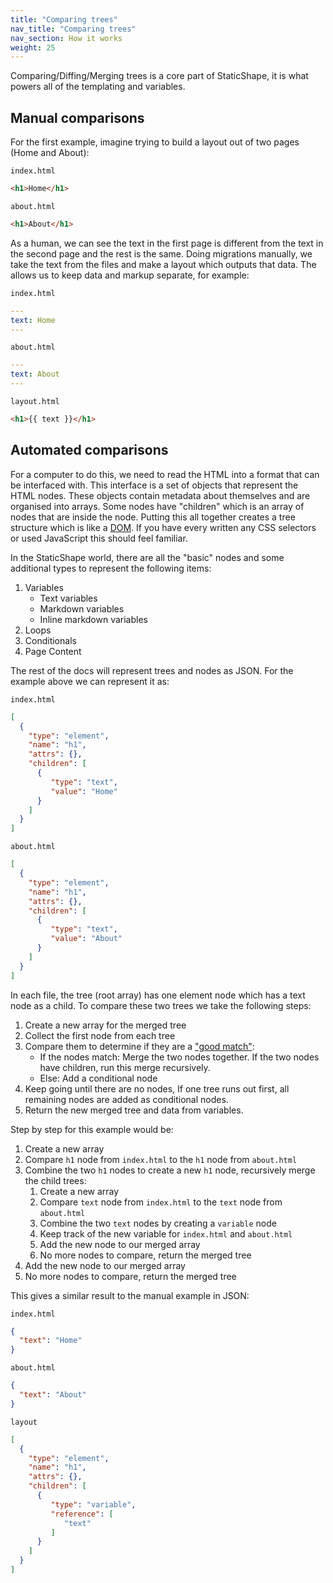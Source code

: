 ```yaml
---
title: "Comparing trees"
nav_title: "Comparing trees"
nav_section: How it works
weight: 25
---
```


Comparing/Diffing/Merging trees is a core part of StaticShape, it is what powers all of the templating and variables.

## Manual comparisons

For the first example, imagine trying to build a layout out of two pages (Home and About):

`index.html`
```html
<h1>Home</h1>
```

`about.html`
```html
<h1>About</h1>
```

As a human, we can see the text in the first page is different from the text in the second page and the rest is the same. Doing migrations manually, we take the text from the files and make a layout which outputs that data. The allows us to keep data and markup separate, for example: 

`index.html`
```yaml
---
text: Home
---
```

`about.html`
```yaml
---
text: About
---
```

`layout.html`
```html
<h1>{{ text }}</h1>
```

## Automated comparisons

For a computer to do this, we need to read the HTML into a format that can be interfaced with. This interface is a set of objects that represent the HTML nodes. These objects contain metadata about themselves and are organised into arrays. Some nodes have "children" which is an array of nodes that are inside the node. Putting this all together creates a tree structure which is like a [DOM](https://developer.mozilla.org/en-US/docs/Web/API/Document_Object_Model). If you have every written any CSS selectors or used JavaScript this should feel familiar.

In the StaticShape world, there are all the "basic" nodes and some additional types to represent the following items:

1. Variables
   - Text variables
   - Markdown variables
   - Inline markdown variables
2. Loops
3. Conditionals
4. Page Content

The rest of the docs will represent trees and nodes as JSON. For the example above we can represent it as:

`index.html`
```json
[
  {
    "type": "element",
    "name": "h1",
    "attrs": {},
    "children": [
      {
         "type": "text",
         "value": "Home"
      }
    ]
  }
]
```

`about.html`
```json
[
  {
    "type": "element",
    "name": "h1",
    "attrs": {},
    "children": [
      {
         "type": "text",
         "value": "About"
      }
    ]
  }
]
```

In each file, the tree (root array) has one element node which has a text node as a child. To compare these two trees we take the following steps:

1. Create a new array for the merged tree
2. Collect the first node from each tree
3. Compare them to determine if they are a ["good match"](/docs/comparing-nodes/):
   - If the nodes match: Merge the two nodes together. If the two nodes have children, run this merge recursively.
   - Else: Add a conditional node
4. Keep going until there are no nodes, If one tree runs out first, all remaining nodes are added as conditional nodes.
5. Return the new merged tree and data from variables.

Step by step for this example would be:

1. Create a new array
2. Compare `h1` node from `index.html` to the `h1` node from `about.html`
3. Combine the two `h1` nodes to create a new `h1` node, recursively merge the child trees:
   1. Create a new array
   2. Compare `text` node from `index.html` to the `text` node from `about.html`
   3. Combine the two `text` nodes by creating a `variable` node
   4. Keep track of the new variable for `index.html` and `about.html`
   4. Add the new node to our merged array
   5. No more nodes to compare, return the merged tree
4. Add the new node to our merged array
5. No more nodes to compare, return the merged tree

This gives a similar result to the manual example in JSON:

`index.html`
```json
{
  "text": "Home"
}
```

`about.html`
```json
{
  "text": "About"
}
```

`layout`
```json
[
  {
    "type": "element",
    "name": "h1",
    "attrs": {},
    "children": [
      {
         "type": "variable",
         "reference": [
            "text"
         ]
      }
    ]
  }
]
```

